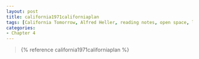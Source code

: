 ```yaml
---
layout: post
title: california1971californiaplan
tags: [California Tomorrow, Alfred Heller, reading notes, open space, land use]
categories:
- Chapter 4
---
```


> {% reference california1971californiaplan %}

